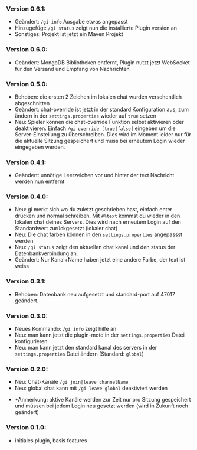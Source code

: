 ### Version 0.6.1:
- Geändert: `/gi info` Ausgabe etwas angepasst
- Hinzugefügt: `/gi status` zeigt nun die installierte Plugin version an
- Sonstiges: Projekt ist jetzt ein Maven Projekt

### Version 0.6.0:
- Geändert: MongoDB Bibliotheken entfernt, Plugin nutzt jetzt WebSocket für den Versand und Empfang von Nachrichten

### Version 0.5.0:
- Behoben: die ersten 2 Zeichen im lokalen chat wurden versehentlich abgeschnitten
- Geändert: chat-override ist jetzt in der standard Konfiguration aus, zum ändern in der `settings.properties` wieder auf `true` setzen
- Neu: Spieler können die chat-override Funktion selbst aktivieren oder deaktivieren. Einfach `/gi override [true|false]` eingeben um die Server-Einstellung zu überschreiben. Dies wird im Moment leider nur für die aktuelle Sitzung gespeichert und muss bei erneutem Login wieder eingegeben werden.

### Version 0.4.1:
- Geändert: unnötige Leerzeichen vor und hinter der text Nachricht werden nun entfernt

### Version 0.4.0:
- Neu: gi merkt sich wo du zuletzt geschrieben hast, einfach enter drücken und normal schreiben. Mit `#%text` kommst du wieder in den lokalen chat deines Servers. Dies wird nach erneutem Login auf den Standardwert zurückgesetzt (lokaler chat)
- Neu: Die chat farben können in den `settings.properties` angepassst werden
- Neu: `/gi status` zeigt den aktuellen chat kanal und den status der Datenbankverbindung an.
- Geändert: Nur Kanal+Name haben jetzt eine andere Farbe, der text ist weiss

### Version 0.3.1:
- Behoben: Datenbank neu aufgesetzt und standard-port auf 47017 geändert.

### Version 0.3.0:
- Neues Kommando: `/gi info` zeigt hilfe an
- Neu: man kann jetzt die plugin-motd in der `settings.properties` Datei konfigurieren
- Neu: man kann jetzt den standard kanal des servers in der `settings.properties` Datei ändern (Standard: `global`)

### Version 0.2.0:
- Neu: Chat-Kanäle `/gi join|leave channelName`
- Neu: global chat kann mit `/gi leave global` deaktiviert werden

* *Anmerkung: aktive Kanäle werden zur Zeit nur pro Sitzung gespeichert und müssen bei jedem Login neu gesetzt werden (wird in Zukunft noch geändert)

### Version 0.1.0:
- initiales plugin, basis features